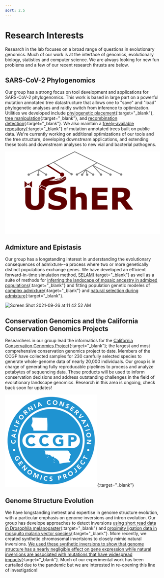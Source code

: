```yaml
---
sort: 2.5
---
```

# Research Interests
  
Research in the lab focuses on a broad range of questions in evolutionary genomics. Much of our work is at the interface of genomics, evolutionary biology, statistics and computer science. We are always looking for new fun problems and a few of our recent research thrusts are below. 
 
## SARS-CoV-2 Phylogenomics
  
  Our group has a strong focus on tool development and applications for SARS-CoV-2 phylogenomics. This work is based in large part on a powerful mutation annotated tree datastructure that allows one to "save" and "load" phylogenetic analyses and raidly switch from inference to optimization. Utilities we developed include [phylogenetic placement](https://www.nature.com/articles/s41588-021-00862-7){:target="_blank"}, [tree manipulation](https://academic.oup.com/mbe/advance-article/doi/10.1093/molbev/msab264/6361626){:target="_blank"}, and [recombination detection](https://www.biorxiv.org/content/10.1101/2021.08.04.455157v1){:target="_blank"}. We also maintain a [freely-available repository](http://hgdownload.soe.ucsc.edu/goldenPath/wuhCor1/UShER_SARS-CoV-2/){:target="_blank"} of mutation annotated trees built on public data. We're currently working on additional optimizations of our tools and the tree structure, developing downstream applications, and extending these tools and downstream analyses to new vial and bacterial pathogens. 
  
[![image](../assets/images/usher_logo.png)](https://github.com/yatisht/usher)
  
## Admixture and Epistasis 
  
Our group has a longstanding interest in understanding the evolutionary consequences of admixture--a process where two or more genetically distinct populations exchange genes. We have developed an efficient forward-in-time simulation method, [SELAM](https://academic.oup.com/bioinformatics/article/32/19/3035/2196613){:target="_blank"} as well as a suite of methods for [inferring the landscape of mosaic ancestry in admixed populations](https://journals.plos.org/plosgenetics/article?id=10.1371/journal.pgen.1006529){:target="_blank"} and fitting population genetic modeles of [complex admixture](https://academic.oup.com/genetics/article/210/3/1089/5931071){:target="_blank"} and [natural selection during admixture](https://academic.oup.com/mbe/article/38/5/2152/6120794){:target="_blank"}. 
  
<img width="497" alt="Screen Shot 2021-09-26 at 11 42 52 AM" src="https://user-images.githubusercontent.com/10063921/134820230-a0c7063a-b4e3-46a8-af45-fa4fbdefd70c.png">

  
## Conservation Genomics and the California Conservation Genomics Projects

Researchers in our group lead the informatics for the [California Conservation Genomics Project](https://www.ccgproject.org/){:target="_blank"}; the largest and most comprehensive conservation genomics project to date. Members of the CCGP have collected samples for 230 carefully selected species to generate whole-genome data of nearly 20,000 individuals. Our group is in charge of generating fully reproducable pipelines to process and analyze petabytes of sequencing data. These products will be used to inform conservation decisions and address outstanding challenges in the field of evolutionary landscape genomics. Research in this area is ongoing, check back soon for updates!

[![image](../assets/images/CCGP+Logo_blue.png)](https://www.ccgproject.org/){:target="_blank"}

## Genome Structure Evolution

We have longstanding inetrest and expertise in genome structure evolution, with a particular emphasis on genome inversions and intron evolution. Our group has develope approaches to detect inversions [using short read data in Drosophila melanogaster](https://academic.oup.com/genetics/article/192/1/131/5935022){:target="_blank"} and [proximity ligation data in mosquito malaria vector species](https://academic.oup.com/genetics/article/213/4/1495/5930630){:target="_blank"}. More recently, we created synthetic chromosomal invertsions to closely mimic natural inversions. [We used these synthetic inversions to show that genome structure has a nearly negligible effect on gene expression while natural inversions are associated with mutations that have widespread impacts](https://www.pnas.org/content/115/21/5492.short){:target="_blank"}. Much of our experimental work has been curtailed due to the pandemic but we are interested in re-opening this line of investigation! 
